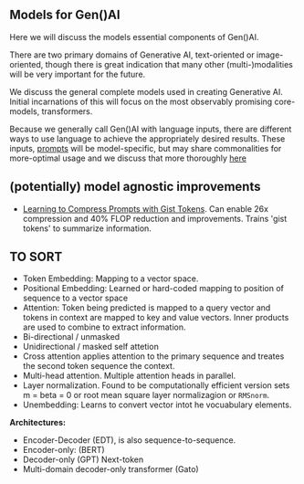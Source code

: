 ## Models for Gen()AI

Here we will discuss the models essential components of Gen()AI. 

There are two primary domains of Generative AI, text-oriented or image-oriented, though there is great indication that many other (multi-)modalities will be very important for the future. 

We discuss the general complete models used in creating Generative AI. Initial incarnations of this will focus on the most observably promising core-models, transformers. 

Because we generally call Gen()AI with language inputs, there are different ways to use language to achieve the appropriately desired results. These inputs, [prompts](../prompt_engineering/prompting.md) will be model-specific, but may share commonalities for more-optimal usage and we discuss that more thoroughly [here](../prompt_engineering/prompting.md)



## (potentially) model agnostic improvements

- [Learning to Compress Prompts with Gist Tokens](https://arxiv.org/pdf/2304.08467.pdf). Can enable 26x compression and 40% FLOP reduction and improvements. Trains 'gist tokens' to summarize information. 


## TO SORT

  
  * Token Embedding: Mapping to a vector space. 
  * Positional Embedding: Learned or hard-coded mapping to position of sequence to a vector space
  * Attention: Token being predicted is mapped to a query vector and tokens in context are mapped to key and value vectors. Inner products are used to combine to extract information. 
  * Bi-directional / unmasked
  * Unidirectional / masked self attetion
  * Cross attention applies attention to the primary sequence and treates the second token sequence the context. 
  * Multi-head attention. Multiple attention heads in parallel.
  * Layer normalization. Found to be computationally efficient version sets m = beta = 0 or root mean square layer normalizagion or `RMSnorm`. 
  * Unembedding: Learns to convert vector intot he vocuabulary elements. 
  
  **Architectures:**

  * Encoder-Decoder (EDT), is also sequence-to-sequence. 
  * Encoder-only: (BERT)
  * Decoder-only (GPT) Next-token 
  * Multi-domain decoder-only transformer (Gato)
